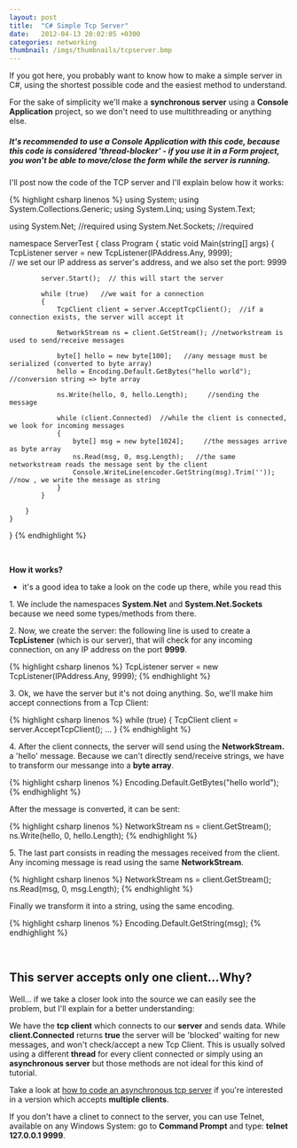 ```yaml
---
layout: post
title:  "C# Simple Tcp Server"
date:   2012-04-13 20:02:05 +0300
categories: networking
thumbnail: /imgs/thumbnails/tcpserver.bmp
---
```


If you got here, you probably want to know how to make a simple server in C#, using the shortest possible code and the easiest method to understand.

For the sake of simplicity we'll make a **synchronous server** using a **Console Application** project, so we don't need to use multithreading or anything else.

##### It's recommended to use a Console Application with this code, because this code is considered 'thread-blocker' - if you use it in a Form project, you won't be able to move/close the form while the server is running.

I'll post now the code of the TCP server and I'll explain below how it works:

{% highlight csharp linenos %}
using System;
using System.Collections.Generic;
using System.Linq;
using System.Text;

using System.Net;      //required
using System.Net.Sockets;    //required

namespace ServerTest
{
    class Program
    {
        static void Main(string[] args)
        {
            TcpListener server = new TcpListener(IPAddress.Any, 9999);  
           // we set our IP address as server's address, and we also set the port: 9999

            server.Start();  // this will start the server

            while (true)   //we wait for a connection
            {
                TcpClient client = server.AcceptTcpClient();  //if a connection exists, the server will accept it

                NetworkStream ns = client.GetStream(); //networkstream is used to send/receive messages

                byte[] hello = new byte[100];   //any message must be serialized (converted to byte array)
                hello = Encoding.Default.GetBytes("hello world");  //conversion string => byte array

                ns.Write(hello, 0, hello.Length);     //sending the message

                while (client.Connected)  //while the client is connected, we look for incoming messages
                {
                    byte[] msg = new byte[1024];     //the messages arrive as byte array
                    ns.Read(msg, 0, msg.Length);   //the same networkstream reads the message sent by the client
                    Console.WriteLine(encoder.GetString(msg).Trim('')); //now , we write the message as string
                }
            }

        }
    }
}
{% endhighlight %}

&nbsp;


**How it works?**  
* it's a good idea to take a look on the code up there, while you read this

1\. We include the namespaces **System.Net** and **System.Net.Sockets** because we need some types/methods from there.

2\. Now, we create the server: the following line is used to create a **TcpListener** (which is our server), that will check for any incoming connection, on any IP address on the port **9999**.

{% highlight csharp linenos %}
TcpListener server = new TcpListener(IPAddress.Any, 9999);
{% endhighlight %}

3\. Ok, we have the server but it's not doing anything. So, we'll make him accept connections from a Tcp Client:

{% highlight csharp linenos %}
while (true)
{
       TcpClient client = server.AcceptTcpClient();
       ...
}
{% endhighlight %}

4\. After the client connects, the server will send using the **NetworkStream.** a 'hello' message. Because we can't directly send/receive strings, we have to transform our messange into a **byte array**.

{% highlight csharp linenos %}
Encoding.Default.GetBytes("hello world");
{% endhighlight %}

After the message is converted, it can be sent:

{% highlight csharp linenos %}
NetworkStream ns = client.GetStream();
ns.Write(hello, 0, hello.Length);
{% endhighlight %}

5\. The last part consists in reading the messages received from the client.  
Any incoming message is read using the same **NetworkStream**.

{% highlight csharp linenos %}
NetworkStream ns = client.GetStream();  
ns.Read(msg, 0, msg.Length);
{% endhighlight %}

Finally we transform it into a string, using the same encoding.

{% highlight csharp linenos %}
Encoding.Default.GetString(msg);
{% endhighlight %}

&nbsp;
&nbsp;

## This server accepts only one client...Why?

Well... if we take a closer look into the source we can easily see the problem, but I'll explain for a better understanding:

We have the **tcp client** which connects to our **server** and sends data. While **client.Connected** returns **true** the server will be 'blocked' waiting for new messages, and won't check/accept a new Tcp Client. This is usually solved using a different **thread** for every client connected or simply using an **asynchronous server** but those methods are not ideal for this kind of tutorial. 

Take a look at [how to code an asynchronous tcp server](https://codingvision.net/networking/c-asynchronous-tcp-server) if you're interested in a version which accepts **multiple clients**.

If you don't have a clinet to connect to the server, you can use Telnet, available on any Windows System: go to **Command Prompt** and type: **telnet 127.0.0.1 9999**.
